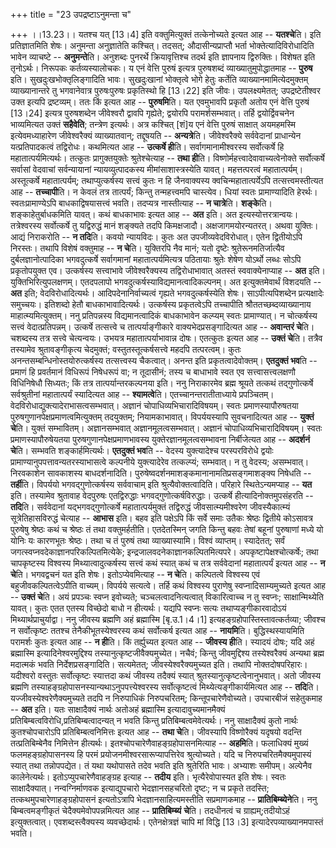 +++
title = "23 उपद्रष्टाऽनुमन्ता च"

+++
।।13.23।। यतश्च यत् \[13।4\] इति वक्तुमित्युक्तं तत्केनोच्यते इत्यत आह --
**यतश्चे**ति। इति प्रतिज्ञातमिति शेषः। अनुमन्ता अनुज्ञातेति कश्चित्।
तदसत्; औदासीन्यप्राप्तौ भर्ता भोक्तेत्यादिविरोधादिति भावेन व्याचष्टे --
**अनुमन्ते**ति। अनुशब्दः पुनरर्थे क्रियावृत्तिश्च तदर्थ इति ज्ञापनाय
द्विरुक्तिः। विशेषत इति तृनोऽर्थः। निरूपकः कर्तव्यस्यालोचकः। य एनं वेत्ति
पुरुषं इत्यत्र पुरुषशब्दं व्याख्यातुमुपोद्धातमाह -- **पुरुष** इति।
सुखदुःखभोक्तृलिङ्गादिति भावः। सुखदुःखानां भोक्तृत्वे भोगे हेतुः कर्तेति
व्याख्यानमामित्येदमुक्तम् व्याख्यानान्तरे तु भगवानेवात्र पुरुषःपुरुषः
प्रकृतिस्थो हि \[13।22\] इति जीवः। उपलक्ष्यमेतत्; उपद्रष्टेतीश्वर उक्त
इत्यपि द्रष्टव्यम्। ततः किं इत्यत आह -- **पुरुषमि**ति। यत एवमुभावपि
प्रकृतौ अतोय एनं वेत्ति पुरुषं \[13।24\] इत्यत्र पुरुषशब्देन जीवेश्वरौ
द्वावपि गृह्येते; द्वयोरपि परामर्शसम्भवात्। तर्हि द्वयोर्द्विवचनेन
भाव्यमित्यत उक्तं **सहैवेति**; तन्त्रेण इत्यर्थः। अत्र कश्चित् \[शं\]य
एनं वेत्ति पुरुषं साक्षात् अयमहमस्मि इत्येवमध्याहारेण जीवेश्वरैक्यं
व्याख्यातवान्; तद्दूषयति -- **अन्यत्रे**ति। जीवेश्वरैक्ये सर्ववेदानां
प्राधान्येन यत्प्रतिपादकत्वं तद्विरोधः। कथमित्यत आह -- **उत्कर्षे
ही**ति। सर्वागमानामीश्वरस्य सर्वोत्कर्षे हि महातात्पर्यमित्यर्थः।
तत्कुतः प्रागुक्तयुक्तेः श्रुतेश्चेत्याह -- **तथा ही**ति।
विष्णोर्महत्त्वादेवावाच्यत्वेनोक्ते सर्वोत्कर्षे सर्वासां वेदवाचां
सर्वन्यायानां न्यायव्युत्पादकस्य मीमांसाशास्त्रस्येति यावत्।
महत्तत्परत्वं महातात्पर्यम्। अस्तूत्कर्षे महातात्पर्यम्;
तथाप्युत्कर्षस्य सत्त्वं कुतः न हि जैनवाक्यस्य क्वचिन्महातात्पर्येऽपि
तत्सत्त्वमस्तीत्यत आह -- **तच्चापी**ति। न केवलं तत्र तात्पर्यं; किन्तु
तन्महत्त्वमपि चास्त्येव। धियां स्वतः प्रामाण्यादिति हेरर्थः।
स्वतःप्रामाण्येऽपि बाधकाद्विषयासत्त्वं भवति। तदप्यत्र नास्तीत्याह -- **न
चात्रे**ति। **शङ्के**ति। शङ्काहेतुर्बाधकमिति यावत्। कथं बाधकाभावः इत्यत
आह -- **अत** इति। अत इत्यस्योत्तरत्रान्वयः। तत्रेश्वरस्य सर्वोत्कर्षे तु
यद्विरुद्धं मानं शङ्क्यते तदपि किमक्षजादौ। अक्षजागमयोरन्यतरत्। अथवा
युक्तिः। आद्यं निराकरोति -- **न तदि**ति। कवयो न्यायविदः। कुतः अत
उपजीव्यवेदविरोधात्। एतेन द्वितीयोऽपि निरस्तः। तथापि विशेषं वक्तुमाह --
**न चे**ति। युक्तिरपि नैव मानं; यतो दृष्टेः श्रुतेरूनमतिर्जात्यैव
दुर्बलज्ञानोत्पादिका भगवदुत्कर्षे सर्वागमानां महातात्पर्यमित्यत्र
पठितायाः श्रुतेः शेषेण योऽर्थो लब्धः सोऽपि प्रकृतोपयुक्त एव। उत्कर्षस्य
सत्त्वाभावे जीवेश्वरैक्यस्य तद्विरोधाभावात् अतस्तं स्ववाक्येनाप्याह --
**अत** इति। युक्तिभिरित्युपलक्षणम्। एतदपलापो
भगवदुत्कर्षस्याविद्यमानत्वादिकल्पनम्। अत इत्युक्तमेवार्थं विशदयति --
**अत** इति; वेदविरोधादित्यर्थः। आदिपदेनानिर्वाच्यत्वं गृह्यते
भगवदुत्कर्षस्येति शेषः। साऽपीत्यपिशब्देन प्रत्यक्षादेः समुच्चयः।
इतिशब्दो हेतौ बाधकाभावादित्यर्थः। उत्कर्षस्य प्रकृतत्वेऽपि तच्चापीति
श्रौततच्छब्दव्याख्यानाय माहात्म्यमित्युक्तम्। ननु प्रतिपन्नस्य
विद्यमानत्वादिकं बाधकाभावेन कल्प्यम् स्वतः प्रामाण्यात्। न चोत्कर्षस्य
सत्त्वं वेदात्प्रतिपन्नम्। उत्कर्षे तत्सत्त्वे च तात्पर्याङ्गीकारे
वाक्यभेदप्रसङ्गादित्यत आह -- **अवान्तरं चे**ति। चशब्दस्य तत्र सत्त्वे
चेत्यन्वयः। उभयत्र महातात्पर्याभावान्न दोषः। एतत्कुतः इत्यत आह --
**उक्तं चे**ति। तत्रैव तस्यामेव श्रुतावङ्गीकृत्य चेदमुक्तं;
वस्तुतस्तूत्कर्षसत्त्वे महदपि तत्परत्वम्। कुतः
अनन्तसम्बन्धिनोस्तयोरुत्कर्षस्य तत्सत्त्वस्य चैकत्वात्। अनन्त इति
प्रकृतत्वादेवोक्तम्। **एतदुक्तं भव**ति -- प्रमाणं हि प्रवर्तमानं
विधिरूपं निषेधरूपं वा; न तूदासीनं; तस्य च बाधाभावे स्वत एव
सत्त्वासत्त्वलक्षणौ विधिनिषेधौ सिध्यतः; किं तत्र तात्पर्यान्तरकल्पनया
इति। ननु निराकारमेव ब्रह्म श्रूयते तत्कथं तद्गुणोत्कर्षे सर्वश्रुतीनां
महातात्पर्यं स्यादित्यत आह -- **श्यामत्वे**ति। एतच्चानन्तरातीताध्याये
प्रपञ्चितम्। वेदविरोधाद्युक्त्यादेराभासत्वसम्भवात्। अज्ञानं
चोपाधिव्यभिचारादिविषयम्। स्वतः प्रमाणस्यापौरुषतया
पुरुषगुणानपेक्षप्रमाणत्वमित्युक्तम् तदयुक्तम्; नियामकाभावात्।
विपर्ययस्यापि सुवचनादित्यत आह -- **युक्तं चे**ति। युक्तं सम्भावितम्।
अज्ञानसम्भवात् अज्ञानमूलत्वसम्भवात्। अज्ञानं चोपाधिव्यभिचारादिविषयम्।
स्वतः प्रमाणस्यापौरुषेयतया पुरुषगुणानपेक्षप्रमाणभावस्य
युक्तेरज्ञानमूलत्वसम्भावना निर्बीजेत्यत आह -- **अदर्शनं चे**ति। सम्भवति
शङ्कार्हमित्यर्थः। **एतदुक्तं भव**ति -- वेदस्य युक्त्यादेश्च
परस्परविरोधे द्वयोः प्रामाण्यानुपपत्तावन्यतरस्याभासत्वे कल्पनीये
युक्त्यादेरेव तत्कल्प्यं; सम्भवात्। न तु वेदस्य; असम्भवात्। निरवकाशेन
सावकाशस्य बाधदर्शनादिति। पुरुषेष्वदर्शनमाशङ्कमानानामतिप्रसङ्गमाशङ्क्य
निषेधति -- **तर्ही**ति। विपर्ययो भगवद्गुणोत्कर्षस्य सर्ववाचाम् इति
श्रुत्यैवोक्तत्वादिति। परिहारे स्थितेऽन्यमप्याह -- **यत** इति। तस्यामेव
श्रुतावाह वेदपुरुषः एतद्विरुद्धाः भगवद्गुणोत्कर्षविरुद्धाः। उत्कर्षे
हीत्यादिनोक्तमुपसंहरति -- **तदि**ति। सर्ववेदानां यद्भगवद्गुणोत्कर्षे
महातात्पर्यमुक्तं तद्विरुद्धं जीवसात्म्यमीश्वरेण जीवस्यैकात्म्यं
सूत्रेतिहासविरुद्धं चेत्याह -- **आभास** इति। बहव इति पक्षेऽपि किं सर्वे
समाः उतैकः श्रेष्ठः द्वितीये कोऽसावत्र पुरुषेषु श्रेष्ठः कथं च श्रेष्ठः
तं तथा वक्तुमर्हतीति। एतदेतस्मिन् जगति किन्तु बहवः तेषां बहूनां
पुरुषाणां मध्ये यो योनिः यः कारणभूतः श्रेष्ठः। तथा च तं पुरुषं तथा
व्याख्यास्यामि। विश्वं व्याप्तम्। स्यादेतत्; सर्वं
जगत्स्वप्नवदेकाज्ञानपरिकल्पितमित्येके;
इन्द्रजालवदनेकाज्ञानकल्पितमित्यपरे। अपकृष्टापेक्षश्चोत्कर्षेः; तथा
चापकृष्टस्य विश्वस्य मिथ्यात्वादुत्कर्षस्य सत्त्वं कथं स्यात् कथं च तत्र
सर्ववेदानां महातात्पर्यं इत्यत आह -- **न चे**ति। भगवद्वचनं यत इति शेषः।
इतोऽप्येवमित्याह -- **न चे**ति। कल्पितत्वे विश्वस्य एवं
बहुजीवकल्पितत्वेऽपीति वाच्यम्। विपर्यये सत्यत्वे। तर्हि कथं विश्वस्य
पुराणेषु स्वप्नादिसाम्यमुच्यते इत्यत आह -- **उक्तं चे**ति। अयं प्रपञ्चः
स्वप्न इवोच्यते; चञ्चलत्वादनित्यत्वात् विकारित्वाच्च न तु स्वप्नः;
साक्षान्मिथ्येति यावत्। कुतः एतत एतस्य विच्छेदो बाधो न हीत्यर्थः। यद्यपि
स्वप्नः सत्यः तथाप्यङ्गीकारवादोऽयं मिथ्यार्थप्राचुर्याद्वा। ननु जीवस्य
ब्रह्मणि अहं ब्रह्मास्मि \[बृ.उ.1।4।1\]
इत्यहङ्ग्रहोपास्तिस्तावत्कर्तव्या; जीवश्च न सर्वोत्कृष्टः ततश्च
तेनैकीभूतस्येश्वरस्य कथं सर्वोत्कर्ष इत्यत आह -- **नायमि**ति।
बुद्धिस्थस्यायमिति परामर्शः कुतः इत्यत आह -- **न ही**ति। किं तर्ह्युच्यत
इत्यत आह -- **जीवस्य ही**ति। स्यादयं दोषः; यदि अहं ब्रह्मास्मि
इत्यादिनेश्वरमुद्दिश्य तस्यानुत्कृष्टजीवैक्यमुच्येत। नचैवं; किन्तु
जीवमुद्दिश्य तस्येश्वरैक्यं अन्यथा ब्रह्म मदात्मकं भवति
निर्देशप्रसङ्गादिति। सत्यमेतत्; जीवस्येश्वरैक्यमुच्यत इति। तथापि
नोक्तदोषपरिहारः। यदीश्वरो वस्तुतः सर्वोत्कृष्टः स्यात्तदा कथं जीवस्य
तदैक्यं स्यात् श्रुतस्यानुत्कृष्टत्वेनानुभवात्। अतो जीवस्य ब्रह्मणि
तस्याहङ्ग्रहोपासनस्यान्यथाऽनुपपत्त्येश्वरस्य सर्वोत्कृष्टत्वं
मिथ्येत्यङ्गीकार्यमित्यत आह -- **तदि**ति। यज्जीवस्येश्वरेणैक्यमुच्यते
तदपि न निरुपाधिकं निरुपचरितम्; किन्तूपचारेणैवोच्यते। उपचारबीजं सहेतुकमाह
-- **अत** इति। यतः साक्षादैक्यं नार्थः अतोअहं ब्रह्मास्मि
इत्यादावुच्यमानमैक्यं प्रतिबिम्बत्वविरोधि,प्रतिबिम्बत्वादन्यत् न भवति
किन्तु प्रतिबिम्बत्वमेवेत्यर्थः। ननु साक्षादैक्यं कुतो नार्थः
कुतश्चोपचारोऽपि प्रतिबिम्बत्वनिमित्तः इत्यत आह -- **तथा चे**ति।
जीवस्यापि विष्णोरैक्यं यदृषयो वदन्ति तत्प्रतिबिम्बेनैव निमित्तेन
हीत्यर्थः। इतश्चोपचारेणैवाहङ्ग्रहोपासनमित्याह -- **अहमि**ति। फलाधिक्यं
मुख्यं फलमहङ्ग्रहोपासनस्य हि परमं प्रयोजनमीश्वरसारूप्यापत्तिरेव
श्रुत्योच्यते। यदि च निरुपचरितमैक्यमुपास्यं स्यात् तथा तन्नोपपद्येत। तं
यथा यथोपासते तदेव भवति इति श्रुतेरिति भावः। अभ्याशः समीपम्। अल्पेनैव
कालेनेत्यर्थः। इतोऽप्युपचारेणैवाहङ्ग्रह इत्याह -- **तदीय** इति।
भृत्यैरेवोपास्यत इति शेषः। स्वतः साक्षादैक्यात्। नन्वग्निर्माणवक
इत्याद्युपचारो भेदज्ञानसहचरितो दृष्टः; न च प्रकृते तदस्ति;
तत्कथमुपचारेणाहङ्ग्रहोपासनं इत्यतोऽत्रापि भेदज्ञानसाहित्यमस्तीति
सप्रमाणकमाह -- **प्रातिबिम्ब्येने**ति। ननु बिम्बत्वमङ्गीकृतं
चेदैक्यमेवोपपन्नमित्यत आह -- **प्रातिबिम्ब्यं** **चे**ति। तदधीनत्वं च
ग्राह्यम्;तदीयोऽहं इत्युक्तत्वात्। एवशब्दस्त्वैक्यस्य व्यवच्छेदार्थः।
एतेनक्षेत्रज्ञं चापि मां विद्धि \[13।3\] इत्यादेरपव्याख्यानमपास्तं भवति।
